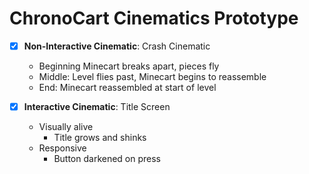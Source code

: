 # ChronoCart Cinematics Prototype
- [x]  **Non-Interactive Cinematic**: Crash Cinematic
    * Beginning Minecart breaks apart, pieces fly
    * Middle: Level flies past, Minecart begins to reassemble
    * End: Minecart reassembled at start of level

- [x] **Interactive Cinematic**: Title Screen
    * Visually alive
        * Title grows and shinks
    * Responsive
        * Button darkened on press